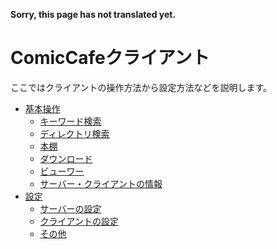 **Sorry, this page has not translated yet.**

# ComicCafeクライアント
ここではクライアントの操作方法から設定方法などを説明します。  

- [基本操作](Client/BasicOperations.mkd)
	- [キーワード検索](Client/BasicOperations/KeywordSearch.mkd)
	- [ディレクトリ検索](Client/BasicOperations/DirectorySearch.mkd)
	- [本棚](Client/BasicOperations/Bookshelf.mkd)
	- [ダウンロード](Client/BasicOperations/Download.mkd)
	- [ビューワー](Client/BasicOperations/Viewer.mkd)
	- [サーバー・クライアントの情報](Client/BasicOperations/Information.mkd)
- [設定](Client/Settings.mkd)
	- [サーバーの設定](Client/Settings/ServerSettings.mkd)
	- [クライアントの設定](Client/Settings/ClientSettings.mkd)
	- [その他](Client/Settings/OtherSettings.mkd)
